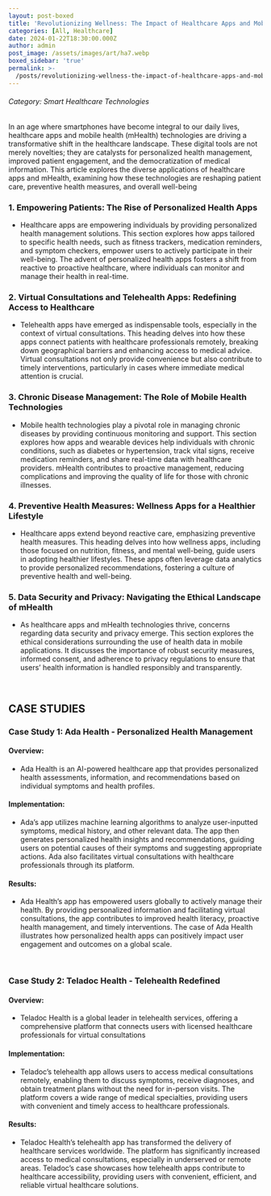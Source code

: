 ```yaml
---
layout: post-boxed
title: 'Revolutionizing Wellness: The Impact of Healthcare Apps and Mobile Health'
categories: [All, Healthcare]
date: 2024-01-22T18:30:00.000Z
author: admin
post_image: /assets/images/art/ha7.webp
boxed_sidebar: 'true'
permalink: >-
  /posts/revolutionizing-wellness-the-impact-of-healthcare-apps-and-mobile-health
---
```


###### Category: Smart Healthcare Technologies

In an age where smartphones have become integral to our daily lives, healthcare apps and mobile health (mHealth) technologies are driving a transformative shift in the healthcare landscape. These digital tools are not merely novelties; they are catalysts for personalized health management, improved patient engagement, and the democratization of medical information. This article explores the diverse applications of healthcare apps and mHealth, examining how these technologies are reshaping patient care, preventive health measures, and overall well-being

### 1. Empowering Patients: The Rise of Personalized Health Apps

* Healthcare apps are empowering individuals by providing personalized health management solutions. This section explores how apps tailored to specific health needs, such as fitness trackers, medication reminders, and symptom checkers, empower users to actively participate in their well-being. The advent of personalized health apps fosters a shift from reactive to proactive healthcare, where individuals can monitor and manage their health in real-time.

### 2. Virtual Consultations and Telehealth Apps: Redefining Access to Healthcare

* Telehealth apps have emerged as indispensable tools, especially in the context of virtual consultations. This heading delves into how these apps connect patients with healthcare professionals remotely, breaking down geographical barriers and enhancing access to medical advice. Virtual consultations not only provide convenience but also contribute to timely interventions, particularly in cases where immediate medical attention is crucial.

### 3. Chronic Disease Management: The Role of Mobile Health Technologies

* Mobile health technologies play a pivotal role in managing chronic diseases by providing continuous monitoring and support. This section explores how apps and wearable devices help individuals with chronic conditions, such as diabetes or hypertension, track vital signs, receive medication reminders, and share real-time data with healthcare providers. mHealth contributes to proactive management, reducing complications and improving the quality of life for those with chronic illnesses.

### 4. Preventive Health Measures: Wellness Apps for a Healthier Lifestyle

* Healthcare apps extend beyond reactive care, emphasizing preventive health measures. This heading delves into how wellness apps, including those focused on nutrition, fitness, and mental well-being, guide users in adopting healthier lifestyles. These apps often leverage data analytics to provide personalized recommendations, fostering a culture of preventive health and well-being.

### 5. Data Security and Privacy: Navigating the Ethical Landscape of mHealth

* As healthcare apps and mHealth technologies thrive, concerns regarding data security and privacy emerge. This section explores the ethical considerations surrounding the use of health data in mobile applications. It discusses the importance of robust security measures, informed consent, and adherence to privacy regulations to ensure that users’ health information is handled responsibly and transparently.

<br>

## CASE STUDIES

### Case Study 1: Ada Health - Personalized Health Management

#### Overview:

* Ada Health is an AI-powered healthcare app that provides personalized health assessments, information, and recommendations based on individual symptoms and health profiles.

#### Implementation:

* Ada’s app utilizes machine learning algorithms to analyze user-inputted symptoms, medical history, and other relevant data. The app then generates personalized health insights and recommendations, guiding users on potential causes of their symptoms and suggesting appropriate actions. Ada also facilitates virtual consultations with healthcare professionals through its platform.

#### Results:

* Ada Health’s app has empowered users globally to actively manage their health. By providing personalized information and facilitating virtual consultations, the app contributes to improved health literacy, proactive health management, and timely interventions. The case of Ada Health illustrates how personalized health apps can positively impact user engagement and outcomes on a global scale.

<br>

### Case Study 2: Teladoc Health - Telehealth Redefined

#### Overview:

* Teladoc Health is a global leader in telehealth services, offering a comprehensive platform that connects users with licensed healthcare professionals for virtual consultations

#### Implementation:

* Teladoc’s telehealth app allows users to access medical consultations remotely, enabling them to discuss symptoms, receive diagnoses, and obtain treatment plans without the need for in-person visits. The platform covers a wide range of medical specialties, providing users with convenient and timely access to healthcare professionals.

#### Results:

* Teladoc Health’s telehealth app has transformed the delivery of healthcare services worldwide. The platform has significantly increased access to medical consultations, especially in underserved or remote areas. Teladoc’s case showcases how telehealth apps contribute to healthcare accessibility, providing users with convenient, efficient, and reliable virtual healthcare solutions.
